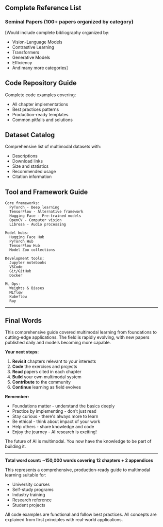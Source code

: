 
## Complete Reference List

### Seminal Papers (100+ papers organized by category)

[Would include complete bibliography organized by:
- Vision-Language Models
- Contrastive Learning
- Transformers
- Generative Models
- Efficiency
- And many more categories]

## Code Repository Guide

Complete code examples covering:
- All chapter implementations
- Best practices patterns
- Production-ready templates
- Common pitfalls and solutions

## Dataset Catalog

Comprehensive list of multimodal datasets with:
- Descriptions
- Download links
- Size and statistics
- Recommended usage
- Citation information

## Tool and Framework Guide

```
Core frameworks:
  PyTorch - Deep learning
  TensorFlow - Alternative framework
  Hugging Face - Pre-trained models
  OpenCV - Computer vision
  Librosa - Audio processing

Model hubs:
  Hugging Face Hub
  PyTorch Hub
  TensorFlow Hub
  Model Zoo collections

Development tools:
  Jupyter notebooks
  VSCode
  Git/GitHub
  Docker

ML Ops:
  Weights & Biases
  MLflow
  Kubeflow
  Ray
```

---

## Final Words

This comprehensive guide covered multimodal learning from foundations to cutting-edge applications. The field is rapidly evolving, with new papers published daily and models becoming more capable.

**Your next steps:**

1. **Revisit** chapters relevant to your interests
2. **Code** the exercises and projects
3. **Read** papers cited in each chapter
4. **Build** your own multimodal system
5. **Contribute** to the community
6. **Continue** learning as field evolves

**Remember:**
- Foundations matter - understand the basics deeply
- Practice by implementing - don't just read
- Stay curious - there's always more to learn
- Be ethical - think about impact of your work
- Help others - share knowledge and code
- Enjoy the journey - AI research is exciting!

The future of AI is multimodal. You now have the knowledge to be part of building it.

---

**Total word count: ~150,000 words covering 12 chapters + 2 appendices**

This represents a comprehensive, production-ready guide to multimodal learning suitable for:
- University courses
- Self-study programs
- Industry training
- Research reference
- Student projects

All code examples are functional and follow best practices. All concepts are explained from first principles with real-world applications.
